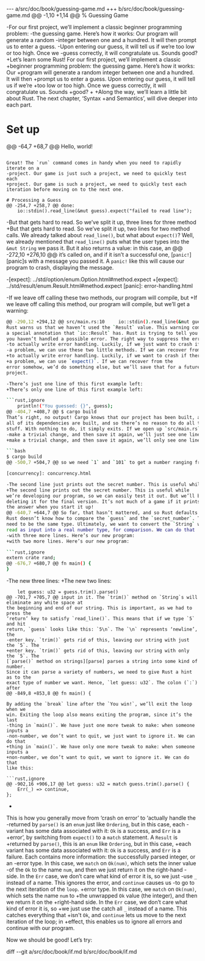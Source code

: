 --- a/src/doc/book/guessing-game.md
+++ b/src/doc/book/guessing-game.md
@@ -1,10 +1,14 @@
 % Guessing Game
 
-For our first project, we’ll implement a classic beginner programming problem:
-the guessing game. Here’s how it works: Our program will generate a random
-integer between one and a hundred. It will then prompt us to enter a guess.
-Upon entering our guess, it will tell us if we’re too low or too high. Once we
-guess correctly, it will congratulate us. Sounds good?
+Let’s learn some Rust! For our first project, we’ll implement a classic
+beginner programming problem: the guessing game. Here’s how it works: Our
+program will generate a random integer between one and a hundred. It will then
+prompt us to enter a guess. Upon entering our guess, it will tell us if we’re
+too low or too high. Once we guess correctly, it will congratulate us. Sounds
+good?
+
+Along the way, we’ll learn a little bit about Rust. The next chapter, ‘Syntax
+and Semantics’, will dive deeper into each part.
 
 # Set up
 
@@ -64,7 +68,7 @@ Hello, world!
 ```
 
 Great! The `run` command comes in handy when you need to rapidly iterate on a
-project. Our game is just such a project, we need to quickly test each
+project. Our game is such a project, we need to quickly test each
 iteration before moving on to the next one.
 
 # Processing a Guess
@@ -254,7 +258,7 @@ done:
     io::stdin().read_line(&mut guess).expect("failed to read line");
 ```
 
-But that gets hard to read. So we’ve split it up, three lines for three method
+But that gets hard to read. So we’ve split it up, two lines for two method
 calls. We already talked about `read_line()`, but what about `expect()`? Well,
 we already mentioned that `read_line()` puts what the user types into the `&mut
 String` we pass it. But it also returns a value: in this case, an
@@ -272,10 +276,10 @@ it’s called on, and if it isn’t a successful one, [`panic!`][panic]s with a
 message you passed it. A `panic!` like this will cause our program to crash,
 displaying the message.
 
-[expect]: ../std/option/enum.Option.html#method.expect
+[expect]: ../std/result/enum.Result.html#method.expect
 [panic]: error-handling.html
 
-If we leave off calling these two methods, our program will compile, but
+If we leave off calling this method, our program will compile, but
 we’ll get a warning:
 
 ```bash
@@ -290,12 +294,12 @@ src/main.rs:10     io::stdin().read_line(&mut guess);
 Rust warns us that we haven’t used the `Result` value. This warning comes from
 a special annotation that `io::Result` has. Rust is trying to tell you that
 you haven’t handled a possible error. The right way to suppress the error is
-to actually write error handling. Luckily, if we just want to crash if there’s
-a problem, we can use these two little methods. If we can recover from the
+to actually write error handling. Luckily, if we want to crash if there’s
+a problem, we can use `expect()`. If we can recover from the
 error somehow, we’d do something else, but we’ll save that for a future
 project.
 
-There’s just one line of this first example left:
+There’s only one line of this first example left:
 
 ```rust,ignore
     println!("You guessed: {}", guess);
@@ -404,7 +408,7 @@ $ cargo build
 That’s right, no output! Cargo knows that our project has been built, and that
 all of its dependencies are built, and so there’s no reason to do all that
 stuff. With nothing to do, it simply exits. If we open up `src/main.rs` again,
-make a trivial change, and then save it again, we’ll just see one line:
+make a trivial change, and then save it again, we’ll only see one line:
 
 ```bash
 $ cargo build
@@ -500,7 +504,7 @@ so we need `1` and `101` to get a number ranging from one to a hundred.
 
 [concurrency]: concurrency.html
 
-The second line just prints out the secret number. This is useful while
+The second line prints out the secret number. This is useful while
 we’re developing our program, so we can easily test it out. But we’ll be
 deleting it for the final version. It’s not much of a game if it prints out
 the answer when you start it up!
@@ -640,7 +644,7 @@ So far, that hasn’t mattered, and so Rust defaults to an `i32`. However, here,
 Rust doesn’t know how to compare the `guess` and the `secret_number`. They
 need to be the same type. Ultimately, we want to convert the `String` we
 read as input into a real number type, for comparison. We can do that
-with three more lines. Here’s our new program:
+with two more lines. Here’s our new program:
 
 ```rust,ignore
 extern crate rand;
@@ -676,7 +680,7 @@ fn main() {
 }
 ```
 
-The new three lines:
+The new two lines:
 
 ```rust,ignore
     let guess: u32 = guess.trim().parse()
@@ -701,7 +705,7 @@ input in it. The `trim()` method on `String`s will eliminate any white space at
 the beginning and end of our string. This is important, as we had to press the
 ‘return’ key to satisfy `read_line()`. This means that if we type `5` and hit
 return, `guess` looks like this: `5\n`. The `\n` represents ‘newline’, the
-enter key. `trim()` gets rid of this, leaving our string with just the `5`. The
+enter key. `trim()` gets rid of this, leaving our string with only the `5`. The
 [`parse()` method on strings][parse] parses a string into some kind of number.
 Since it can parse a variety of numbers, we need to give Rust a hint as to the
 exact type of number we want. Hence, `let guess: u32`. The colon (`:`) after
@@ -849,8 +853,8 @@ fn main() {
 
 By adding the `break` line after the `You win!`, we’ll exit the loop when we
 win. Exiting the loop also means exiting the program, since it’s the last
-thing in `main()`. We have just one more tweak to make: when someone inputs a
-non-number, we don’t want to quit, we just want to ignore it. We can do that
+thing in `main()`. We have only one more tweak to make: when someone inputs a
+non-number, we don’t want to quit, we want to ignore it. We can do that
 like this:
 
 ```rust,ignore
@@ -902,16 +906,17 @@ let guess: u32 = match guess.trim().parse() {
     Err(_) => continue,
 };
 ```
-
 This is how you generally move from ‘crash on error’ to ‘actually handle the
-returned by `parse()` is an `enum` just like `Ordering`, but in this case, each
-variant has some data associated with it: `Ok` is a success, and `Err` is a
+error’, by switching from `expect()` to a `match` statement. A `Result` is
+returned by `parse()`, this is an `enum`  like `Ordering`, but in this case,
+each variant has some data associated with it: `Ok` is a success, and `Err` is a
 failure. Each contains more information: the successfully parsed integer, or an
-error type. In this case, we `match` on `Ok(num)`, which sets the inner value
-of the `Ok` to the name `num`, and then we just return it on the right-hand
-side. In the `Err` case, we don’t care what kind of error it is, so we just
-use `_` instead of a name. This ignores the error, and `continue` causes us
-to go to the next iteration of the `loop`.
+error type. In this case, we `match` on `Ok(num)`, which sets the name `num` to
+the unwrapped `Ok` value (the integer), and then we  return it on the
+right-hand side. In the `Err` case, we don’t care what kind of error it is, so
+we just use the catch all `_` instead of a name. This catches everything that
+isn't `Ok`, and `continue` lets us move to the next iteration of the loop; in
+effect, this enables us to ignore all errors and continue with our program.
 
 Now we should be good! Let’s try:
 
diff --git a/src/doc/book/if.md b/src/doc/book/if.md
